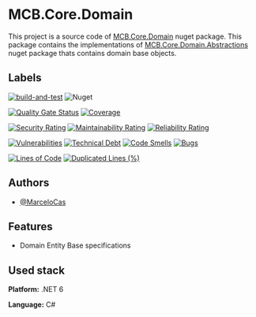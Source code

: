 
# MCB.Core.Domain

This project is a source code of [MCB.Core.Domain](https://www.nuget.org/packages/MCB.Core.Domain/) nuget package. This package contains the implementations of [MCB.Core.Domain.Abstractions](https://www.nuget.org/packages/MCB.Core.Domain.Abstractions/) nuget package thats contains domain base objects.


## Labels

[![build-and-test](https://github.com/MarceloCas/MCB.Core.Domain/actions/workflows/build-and-test.yml/badge.svg?branch=main)](https://github.com/MarceloCas/MCB.Core.Domain/actions/workflows/build-and-test.yml)
![Nuget](https://img.shields.io/nuget/v/MCB.Core.Domain)

[![Quality Gate Status](https://sonarcloud.io/api/project_badges/measure?project=MarceloCas_MCB.Core.Domain&metric=alert_status)](https://sonarcloud.io/summary/new_code?id=MarceloCas_MCB.Core.Domain)
[![Coverage](https://sonarcloud.io/api/project_badges/measure?project=MarceloCas_MCB.Core.Domain&metric=coverage)](https://sonarcloud.io/summary/new_code?id=MarceloCas_MCB.Core.Domain)


[![Security Rating](https://sonarcloud.io/api/project_badges/measure?project=MarceloCas_MCB.Core.Domain&metric=security_rating)](https://sonarcloud.io/summary/new_code?id=MarceloCas_MCB.Core.Domain)
[![Maintainability Rating](https://sonarcloud.io/api/project_badges/measure?project=MarceloCas_MCB.Core.Domain&metric=sqale_rating)](https://sonarcloud.io/summary/new_code?id=MarceloCas_MCB.Core.Domain)
[![Reliability Rating](https://sonarcloud.io/api/project_badges/measure?project=MarceloCas_MCB.Core.Domain&metric=reliability_rating)](https://sonarcloud.io/summary/new_code?id=MarceloCas_MCB.Core.Domain)


[![Vulnerabilities](https://sonarcloud.io/api/project_badges/measure?project=MarceloCas_MCB.Core.Domain&metric=vulnerabilities)](https://sonarcloud.io/summary/new_code?id=MarceloCas_MCB.Core.Domain)
[![Technical Debt](https://sonarcloud.io/api/project_badges/measure?project=MarceloCas_MCB.Core.Domain&metric=sqale_index)](https://sonarcloud.io/summary/new_code?id=MarceloCas_MCB.Core.Domain)
[![Code Smells](https://sonarcloud.io/api/project_badges/measure?project=MarceloCas_MCB.Core.Domain&metric=code_smells)](https://sonarcloud.io/summary/new_code?id=MarceloCas_MCB.Core.Domain)
[![Bugs](https://sonarcloud.io/api/project_badges/measure?project=MarceloCas_MCB.Core.Domain&metric=bugs)](https://sonarcloud.io/summary/new_code?id=MarceloCas_MCB.Core.Domain)


[![Lines of Code](https://sonarcloud.io/api/project_badges/measure?project=MarceloCas_MCB.Core.Domain&metric=ncloc)](https://sonarcloud.io/summary/new_code?id=MarceloCas_MCB.Core.Domain)
[![Duplicated Lines (%)](https://sonarcloud.io/api/project_badges/measure?project=MarceloCas_MCB.Core.Domain&metric=duplicated_lines_density)](https://sonarcloud.io/summary/new_code?id=MarceloCas_MCB.Core.Domain)



## Authors

- [@MarceloCas](https://www.linkedin.com/in/marcelocastelobranco/)


## Features

- Domain Entity Base specifications


## Used stack

**Platform:** .NET 6

**Language:** C#


